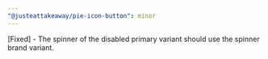 ```yaml
---
"@justeattakeaway/pie-icon-button": minor
---
```

[Fixed] - The spinner of the disabled primary variant should use the spinner brand variant.
